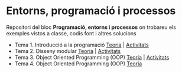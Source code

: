 # Entorns, programació i processos
Repositori del bloc **Programació, entorns i processos** on trobareu els exemples vistos a classe, codis font i altres solucions

- Tema 1. Introducció a la programació
  [Teoria](https://github.com/damvdev/programacio-entorns-i-processos/tree/main/tema_1/Teoria) | [Activitats](https://github.com/damvdev/programacio-entorns-i-processos/tree/main/tema_1/Activitats)
- Tema 2. Disseny modular
  [Teoria](https://github.com/damvdev/programacio-entorns-i-processos/tree/main/tema_2/Teoria) | [Activitats](https://github.com/damvdev/programacio-entorns-i-processos/tree/main/tema_2/Activitats)
- Tema 3. Object Oriented Programming (OOP)
  [Teoria](https://github.com/damvdev/programacio-entorns-i-processos/tree/main/tema_3/Shapes%26Colours) | [Activitats](https://github.com/damvdev/programacio-entorns-i-processos/tree/main/tema_3/Activitats)
- Tema 4. Object Oriented Programming (OOP)
  [Teoria](https://github.com/damvdev/programacio-entorns-i-processos/tree/main/tema_4/Teoria/Generics%20%26%20Collections)
  
  
